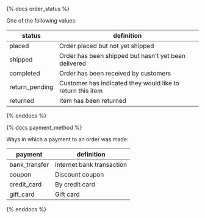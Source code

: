 {% docs order_status %}

One of the following values: 

| status         | definition                                                 |
|----------------|------------------------------------------------------------|
| placed         | Order placed but not yet shipped                           |
| shipped        | Order has been shipped but hasn't yet been delivered       |
| completed      | Order has been received by customers                       |
| return_pending | Customer has indicated they would like to return this item |
| returned       | Item has been returned                                     |

{% enddocs %}

{% docs payment_method %} 

Ways in which a payment to an order was made:

| payment        | definition                                                 | 
|----------------|------------------------------------------------------------|
| bank_transfer  | Internet bank transaction                                  |
| coupon         | Discount coupon                                            |
| credit_card    | By credit card                                             |
| gift_card      | Gift card                                                  | 

{% enddocs %}
